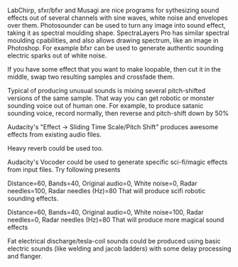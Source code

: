 LabChirp, sfxr/bfxr and Musagi are nice programs for sythesizing sound effects out of several channels with sine waves, white noise and envelopes over them. Photosounder can be used to turn any image into sound effect, taking it as spectral moulding shape. SpectraLayers Pro has similar spectral moulding cpabilities, and also allows drawing spectrum, like an image in Photoshop. For example bfxr can be used to generate authentic sounding electric sparks out of white noise.

If you have some effect that you want to make loopable, then cut it in the middle, swap two resulting samples and crossfade them.

Typical of producing unusual sounds is mixing several pitch-shifted versions of the same sample. That way you can get robotic or monster sounding voice out of human one. For example, to produce satanic sounding voice, record normally, then reverse and pitch-shift down by 50%

Audacity's "Effect -> Sliding Time Scale/Pitch Shift" produces awesome effects from existing audio files.

Heavy reverb could be used too.

Audacity's Vocoder could be used to generate specific sci-fi/magic effects from input files. Try following presents

Distance=60, Bands=40, Original audio=0, White noise=0, Radar needles=100, Radar needles (Hz)=80
That will produce scifi robotic sounding effects.

Distance=60, Bands=40, Original audio=0, White noise=100, Radar needles=0, Radar needles (Hz)=80
That will produce more magical sound effects


Fat electrical discharge/tesla-coil sounds could be produced using basic electric sounds (like welding and jacob ladders) with some delay processing and flanger.